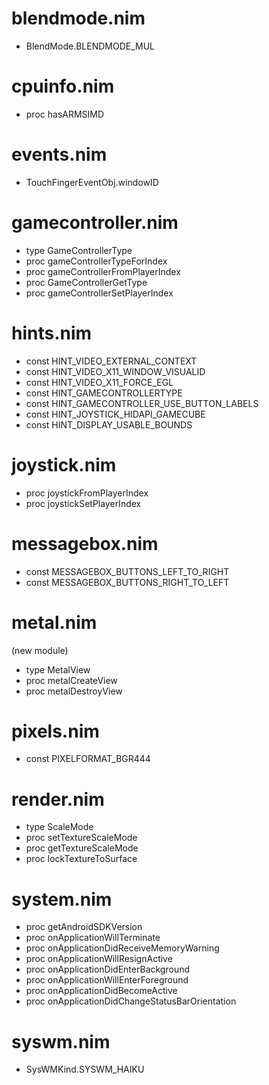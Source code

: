 blendmode.nim
=============
* BlendMode.BLENDMODE_MUL

cpuinfo.nim
===========
* proc hasARMSIMD

events.nim
==========
* TouchFingerEventObj.windowID

gamecontroller.nim
==================
* type GameControllerType
* proc gameControllerTypeForIndex
* proc gameControllerFromPlayerIndex
* proc GameControllerGetType
* proc gameControllerSetPlayerIndex

hints.nim
=========
* const HINT_VIDEO_EXTERNAL_CONTEXT
* const HINT_VIDEO_X11_WINDOW_VISUALID
* const HINT_VIDEO_X11_FORCE_EGL
* const HINT_GAMECONTROLLERTYPE
* const HINT_GAMECONTROLLER_USE_BUTTON_LABELS
* const HINT_JOYSTICK_HIDAPI_GAMECUBE
* const HINT_DISPLAY_USABLE_BOUNDS

joystick.nim
============
* proc joystickFromPlayerIndex
* proc joystickSetPlayerIndex

messagebox.nim
==============
* const MESSAGEBOX_BUTTONS_LEFT_TO_RIGHT
* const MESSAGEBOX_BUTTONS_RIGHT_TO_LEFT

metal.nim
=========
(new module)
* type MetalView
* proc metalCreateView
* proc metalDestroyView

pixels.nim
==========
* const PIXELFORMAT_BGR444

render.nim
==========
* type ScaleMode
* proc setTextureScaleMode
* proc getTextureScaleMode
* proc lockTextureToSurface

system.nim
==========
* proc getAndroidSDKVersion
* proc onApplicationWillTerminate
* proc onApplicationDidReceiveMemoryWarning
* proc onApplicationWillResignActive
* proc onApplicationDidEnterBackground
* proc onApplicationWillEnterForeground
* proc onApplicationDidBecomeActive
* proc onApplicationDidChangeStatusBarOrientation

syswm.nim
=========
* SysWMKind.SYSWM_HAIKU

